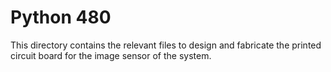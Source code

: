 # Python 480

This directory contains the relevant files to design and fabricate the printed circuit board for the image sensor of the system.
